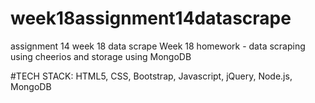 # week18assignment14datascrape
assignment 14 week 18 data scrape
Week 18 homework - data scraping using cheerios and storage using MongoDB

#TECH STACK: HTML5, CSS, Bootstrap, Javascript, jQuery, Node.js, MongoDB 